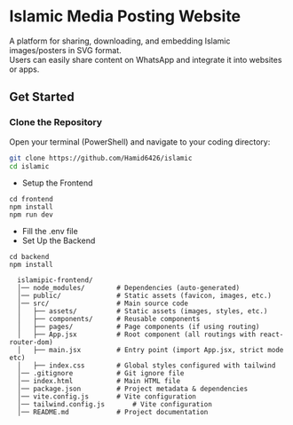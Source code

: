 # Islamic Media Posting Website  

A platform for sharing, downloading, and embedding Islamic images/posters in SVG format.  
Users can easily share content on WhatsApp and integrate it into websites or apps.  

## Get Started  

### Clone the Repository  
Open your terminal (PowerShell) and navigate to your coding directory:  

```sh
git clone https://github.com/Hamid6426/islamic
cd islamic
```

- Setup the Frontend
```
cd frontend
npm install
npm run dev
```

- Fill the .env file
-  Set Up the Backend
```
cd backend
npm install
```

```
  islamipic-frontend/
  │── node_modules/        # Dependencies (auto-generated)
  │── public/              # Static assets (favicon, images, etc.)
  │── src/                 # Main source code
  │   ├── assets/          # Static assets (images, styles, etc.)
  │   ├── components/      # Reusable components
  │   ├── pages/           # Page components (if using routing)
  │   ├── App.jsx          # Root component (all routings with react-router-dom)
  │   ├── main.jsx         # Entry point (import App.jsx, strict mode etc)
  │   ├── index.css        # Global styles configured with tailwind
  │── .gitignore           # Git ignore file
  │── index.html           # Main HTML file
  │── package.json         # Project metadata & dependencies
  │── vite.config.js       # Vite configuration
  │── tailwind.config.js       # Vite configuration
  │── README.md            # Project documentation
```